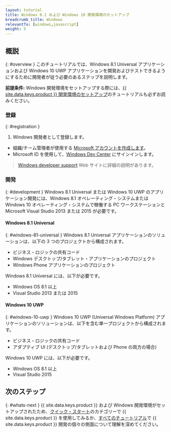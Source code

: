 ```yaml
---
layout: tutorial
title: Windows 8.1 および Windows 10 開発環境のセットアップ
breadcrumb_title: Windows
relevantTo: [windows,javascript]
weight: 5
---
```

<!-- NLS_CHARSET=UTF-8 -->
## 概説
{: #overview }
このチュートリアルでは、Windows 8.1 Universal アプリケーションおよび Windows 10 UWP アプリケーションを開発およびテストできるようにするために開発者が従う必要のあるステップを説明します。

**前提条件:** Windows 開発環境をセットアップする際には、[{{ site.data.keys.product }} 開発環境のセットアップ](../mobilefirst/)のチュートリアルも必ずお読みください。

### 登録
{: #registration }
1. Windows 開発者として登録します。

- 組織/チーム管理者が使用する [Microsoft アカウントを作成します](https://signup.live.com/)。
- Microsoft ID を使用して、[Windows Dev Center](https://dev.windows.com/en-us/programs/join) にサインインします。

> [Windows developer support](https://dev.windows.com/en-us/support) Web サイトに詳細の説明があります。

### 開発
{: #development }
Windows 8.1 Universal または Windows 10 UWP のアプリケーション開発には、Windows 8.1 オペレーティング・システムまたは Windows 10 オペレーティング・システムで稼働する PC ワークステーションと Microsoft Visual Studio 2013 または 2015 が必要です。

#### Windows 8.1 Universal
{: #windows-81-universal }
Windows 8.1 Universal アプリケーションのソリューションは、以下の 3 つのプロジェクトから構成されます。

- ビジネス・ロジックの共有コード
- Windows デスクトップ/タブレット・アプリケーションのプロジェクト
- Windows Phone アプリケーションのプロジェクト

Windows 8.1 Universal には、以下が必要です。

- Windows OS 8.1 以上
- Visual Studio 2013 または 2015

#### Windows 10 UWP
{: #windows-10-uwp }
Windows 10 UWP (Universal Windows Platform) アプリケーションのソリューションは、以下を含む単一プロジェクトから構成されます。

- ビジネス・ロジックの共有コード
- アダプティブ UI (デスクトップ/タブレットおよび Phone の両方の場合) 

Windows 10 UWP には、以下が必要です。

- Windows OS 8.1 以上
- Visual Studio 2015

## 次のステップ
{: #whats-next }
{{ site.data.keys.product }} および Windows 開発環境がセットアップされたため、[クイック・スタート](../../../quick-start/windows-8-10/)のカテゴリーで {{ site.data.keys.product }} を使用してみるか、[すべてのチュートリアル](../../../all-tutorials)で {{ site.data.keys.product }} 開発の個々の側面について理解を深めてください。
